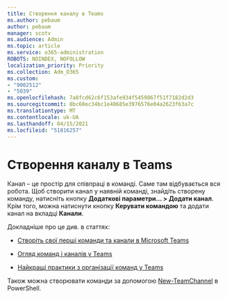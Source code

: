 ```yaml
---
title: Створення каналу в Teams
ms.author: pebaum
author: pebaum
manager: scotv
ms.audience: Admin
ms.topic: article
ms.service: o365-administration
ROBOTS: NOINDEX, NOFOLLOW
localization_priority: Priority
ms.collection: Adm_O365
ms.custom:
- "9002512"
- "5039"
ms.openlocfilehash: 7a8fcd62c6f153afe934f5459867f51f7182d2d3
ms.sourcegitcommit: 8bc60ec34bc1e40685e3976576e04a2623f63a7c
ms.translationtype: MT
ms.contentlocale: uk-UA
ms.lasthandoff: 04/15/2021
ms.locfileid: "51816257"
---
```

# <a name="create-a-teams-channel"></a>Створення каналу в Teams

Канал – це простір для співпраці в команді. Саме там відбувається вся робота. Щоб створити канал у наявній команді, знайдіть створену команду, натисніть кнопку **Додаткові параметри… > Додати канал**. Крім того, можна натиснути кнопку **Керувати командою** та додати канал на вкладці **Канали**.

Докладніше про це див. в статтях:

- [Створіть свої перші команди та канали в Microsoft Teams](https://docs.microsoft.com/MicrosoftTeams/get-started-with-teams-create-your-first-teams-and-channels)

- [Огляд команд і каналів у Teams](https://docs.microsoft.com/microsoftteams/teams-channels-overview)

- [Найкращі практики з організації команд у Teams](https://docs.microsoft.com/MicrosoftTeams/best-practices-organizing)

Також можна створювати команди за допомогою [New-TeamChannel](https://docs.microsoft.com/powershell/module/teams/new-teamchannel?view=teams-ps) в PowerShell. 
